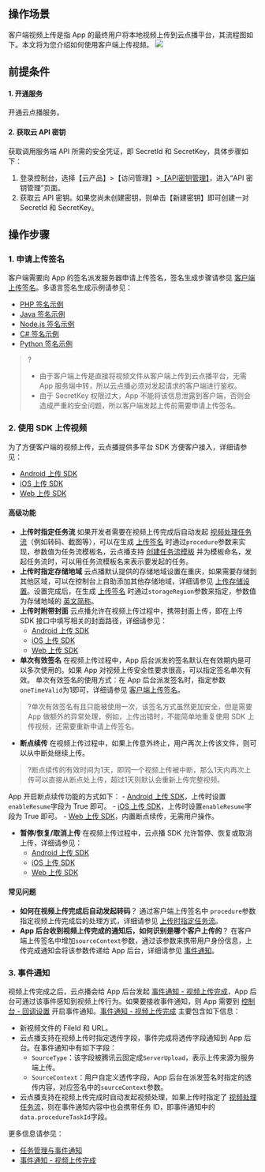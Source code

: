 ## 操作场景
客户端视频上传是指 App 的最终用户将本地视频上传到云点播平台，其流程图如下。本文将为您介绍如何使用客户端上传视频。
![](https://main.qcloudimg.com/raw/b92eb9f4b61aa7f3605e3a372ace494e.png)

## 前提条件

#### 1. 开通服务

开通云点播服务。

<span id = "p3"></span>
#### 2. 获取云 API 密钥
 
获取调用服务端 API 所需的安全凭证，即 SecretId 和 SecretKey，具体步骤如下：
1. 登录控制台，选择【云产品】>【访问管理】>[【API密钥管理】](https://console.cloud.tencent.com/cam/capi)，进入“API 密钥管理”页面。
2. 获取云 API 密钥。如果您尚未创建密钥，则单击【新建密钥】即可创建一对 SecretId 和 SecretKey。


## 操作步骤
### 1. 申请上传签名
客户端需要向 App 的签名派发服务器申请上传签名，签名生成步骤请参见 [客户端上传签名](https://intl.cloud.tencent.com/document/product/266/33922)。多语言签名生成示例请参见：
- [PHP 签名示例](https://intl.cloud.tencent.com/document/product/266/33923#php-.E7.AD.BE.E5.90.8D.E7.A4.BA.E4.BE.8B)
- [Java 签名示例](https://intl.cloud.tencent.com/document/product/266/33923#java-.E7.AD.BE.E5.90.8D.E7.A4.BA.E4.BE.8B)
- [Node.js 签名示例](https://intl.cloud.tencent.com/document/product/266/33923#node.js-.E7.AD.BE.E5.90.8D.E7.A4.BA.E4.BE.8B)
- [C# 签名示例](https://intl.cloud.tencent.com/document/product/266/33923#c.23-.E7.AD.BE.E5.90.8D.E7.A4.BA.E4.BE.8B)
- [Python 签名示例](https://intl.cloud.tencent.com/document/product/266/33923#python-.E7.AD.BE.E5.90.8D.E7.A4.BA.E4.BE.8B)

>?
>- 由于客户端上传是直接将视频文件从客户端上传到云点播平台，无需 App 服务端中转，所以云点播必须对发起请求的客户端进行鉴权。
>- 由于 SecretKey 权限过大，App 不能将该信息泄露到客户端，否则会造成严重的安全问题，所以客户端发起上传前需要申请上传签名。


### 2. 使用 SDK 上传视频

为了方便客户端的视频上传，云点播提供多平台 SDK 方便客户接入，详细请参见：
- [Android 上传 SDK](https://intl.cloud.tencent.com/document/product/266/33925)
- [iOS 上传 SDK](https://intl.cloud.tencent.com/document/product/266/33926)
- [Web 上传 SDK](https://intl.cloud.tencent.com/document/product/266/33924)

#### 高级功能

- <span id = "p1"></span>**上传时指定任务流**
如果开发者需要在视频上传完成后自动发起 [视频处理任务流](https://intl.cloud.tencent.com/document/product/266/33931#.E4.BB.BB.E5.8A.A1.E6.B5.81)（例如转码、截图等），可以在生成 [上传签名](https://intl.cloud.tencent.com/document/product/266/33922#.E7.AD.BE.E5.90.8D.E5.8F.82.E6.95.B0) 时通过`procedure`参数来实现，参数值为任务流模板名，云点播支持 [创建任务流模板](https://intl.cloud.tencent.com/document/product/266/14058) 并为模板命名，发起任务流时，可以用任务流模板名来表示要发起的任务。
- **上传时指定存储地域**
云点播默认提供的存储地域设置在重庆，如果需要存储到其他区域，可以在控制台上自助添加其他存储地域，详细请参见 [上传存储设置](https://intl.cloud.tencent.com/document/product/266/18874)。设置完成后，在生成 [上传签名](https://intl.cloud.tencent.com/document/product/266/33922#.E7.AD.BE.E5.90.8D.E5.8F.82.E6.95.B0) 时通过`storageRegion`参数来指定，参数值为存储地域的 [英文简称](https://intl.cloud.tencent.com/document/product/266/33910)。
- **上传时附带封面**
云点播允许在视频上传过程中，携带封面上传，即在上传 SDK 接口中填写相关的封面路径，详细请参见：
	- [Android 上传 SDK](https://intl.cloud.tencent.com/document/product/266/33925)
	- [iOS 上传 SDK](https://intl.cloud.tencent.com/document/product/266/33926)
	- [Web 上传 SDK](https://intl.cloud.tencent.com/document/product/266/33924)
- <span id = "p4"></span>**单次有效签名**
在视频上传过程中，App 后台派发的签名默认在有效期内是可以多次使用的。如果 App 对视频上传安全性要求很高，可以指定签名单次有效。
单次有效签名的使用方式：在 App 后台派发签名时，指定参数`oneTimeValid`为1即可，详细请参见 [客户端上传签名](https://intl.cloud.tencent.com/document/product/266/33922)。
>?单次有效签名有且只能被使用一次，该签名方式虽然更加安全，但是需要 App 做额外的异常处理，例如，上传出错时，不能简单地重复使用 SDK 上传视频，还需要重新申请上传签名。
- **断点续传**
在视频上传过程中，如果上传意外终止，用户再次上传该文件，则可以从中断处继续上传。
>?断点续传的有效时间为1天，即同一个视频上传被中断，那么1天内再次上传可以直接从断点处上传，超过1天则默认会重新上传完整视频。
>
App 开启断点续传功能的方式如下：
	- [Android 上传 SDK](https://intl.cloud.tencent.com/document/product/266/33925)，上传时设置`enableResume`字段为 True 即可。
	- [iOS 上传 SDK](https://intl.cloud.tencent.com/document/product/266/33926)，上传时设置`enableResume`字段为 True 即可。
	- [Web 上传 SDK](https://intl.cloud.tencent.com/document/product/266/33924)，内置断点续传，无需用户操作。
- **暂停/恢复/取消上传**
在视频上传过程中，云点播 SDK 允许暂停、恢复或取消上传，详细请参见：
	- [Android 上传 SDK](https://intl.cloud.tencent.com/document/product/266/33925)
	- [iOS 上传 SDK](https://intl.cloud.tencent.com/document/product/266/33926)
	- [Web 上传 SDK](https://intl.cloud.tencent.com/document/product/266/33924)

#### 常见问题 
- **如何在视频上传完成后自动发起转码**？
通过客户端上传签名中 `procedure`参数指定视频上传完成后的处理方式，详细请参见 [上传时指定任务流](#p1)。
- **App 后台收到视频上传完成的通知后，如何识别是哪个客户上传的**？
在客户端上传签名中增加`sourceContext`参数，通过该参数来携带用户身份信息，上传完成通知会将该参数传递给 App 后台，详细请参见 [事件通知](#p2)。
<span id = "p2"></span>
### 3. 事件通知

视频上传完成之后，云点播会给 App 后台发起 [事件通知 - 视频上传完成](https://intl.cloud.tencent.com/document/product/266/33950)，App 后台可通过该事件感知到视频上传行为。如果要接收事件通知，则 App 需要到 [控制台 - 回调设置](https://console.cloud.tencent.com/vod/callback) 开启事件通知。[事件通知 - 视频上传完成](https://intl.cloud.tencent.com/document/product/266/33950) 主要包含如下信息：
- 新视频文件的 FileId 和 URL。
- 云点播支持在视频上传时指定透传字段，事件完成将透传字段通知到 App 后台。在事件通知中有如下字段：
	- `SourceType`：该字段被腾讯云固定成`ServerUpload`，表示上传来源为服务端上传。
	- `SourceContext`：用户自定义透传字段，App 后台在派发签名时指定的透传内容，对应签名中的`sourceContext`参数。
- 云点播支持在视频上传完成时自动发起视频处理，如果上传时指定了 [视频处理任务流](https://intl.cloud.tencent.com/document/product/266/33931#.E4.BB.BB.E5.8A.A1.E6.B5.81)，则在事件通知内容中也会携带任务 ID，即事件通知中的`data.procedureTaskId`字段。

更多信息请参见：
- [任务管理与事件通知](https://intl.cloud.tencent.com/document/product/266/33931#.E7.BB.93.E6.9E.9C.E9.80.9A.E7.9F.A5)
- [事件通知 - 视频上传完成](https://intl.cloud.tencent.com/document/product/266/33950)





